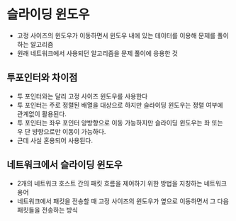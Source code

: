 # 슬라이딩 윈도우
- 고정 사이즈의 윈도우가 이동하면서 윈도우 내에 있는 데이터를 이용해 문제를 풀이하는 알고리즘
- 원래 네트워크에서 사용되던 알고리즘을 문제 풀이에 응용한 것

## 투포인터와 차이점
- 투 포인터와는 달리 고정 사이즈 윈도우를 사용한다
- 투 포인터는 주로 정렬된 배열을 대상으로 하지만 슬라이딩 윈도우는 정렬 여부에 관계없이 활용된다.
- 투 포인터는 좌우 포인터 양방향으로 이동 가능하지만 슬라이딩 윈도우는 좌 또는 우 단 뱡향으로만 이동이 가능하다.
- 근데 사실 혼용되어 사용된다.

## 네트워크에서 슬라이딩 윈도우
- 2개의 네트워크 호스트 간의 패킷 흐름을 제어하기 위한 방법을 지칭하는 네트워크 용어
- 네트워크에서 패킷을 전송할 때 고정 사이즈의 윈도우가 옆으로 이동하면서 그 다음 패킷들을 전송하는 방식